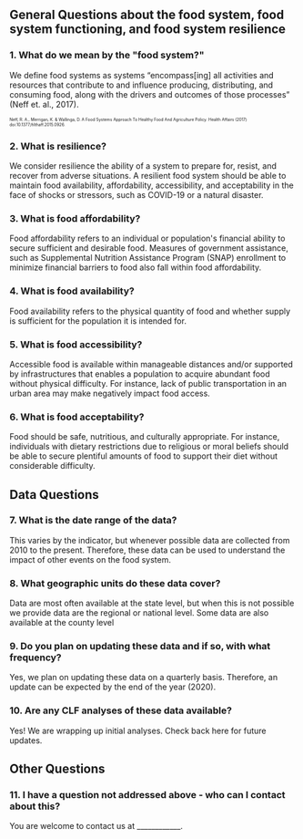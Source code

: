 
## General Questions about the food system, food system functioning, and food system resilience

### 1. What do we mean by the "food system?"

We define food systems as systems “encompass[ing] all activities and resources that contribute to and influence producing, distributing, and consuming food, along with the drivers and outcomes of those processes” (Neff et. al., 2017). 

<span style="font-size:.5em;">Neff, R. A., Merrigan, K. & Wallinga, D. A Food Systems Approach To Healthy Food And Agriculture Policy. Health Affairs (2017) doi:10.1377/hlthaff.2015.0926.</span>

###  2. What is resilience?

We consider resilience the ability of a system to prepare for, resist, and recover from adverse situations. A resilient food system should be able to maintain food availability, affordability, accessibility, and acceptability in the face of shocks or stressors, such as COVID-19 or a natural disaster.

### 3. What is food affordability?

Food affordability refers to an individual or population's financial ability to secure sufficient and desirable food. Measures of government assistance, such as Supplemental Nutrition Assistance Program (SNAP) enrollment to minimize financial barriers to food also fall within food affordability.

### 4. What is food availability? 

Food availability refers to the physical quantity of food and whether supply is sufficient for the population it is intended for.

### 5. What is  food accessibility?

Accessible food is available within manageable distances and/or supported by infrastructures that enables a population to acquire abundant food without physical difficulty. For instance, lack of public transportation in an urban area may make negatively impact food access.

### 6. What is food acceptability?

Food should be safe, nutritious, and culturally appropriate. For instance, individuals with dietary restrictions due to religious or moral beliefs should be able to secure plentiful amounts of food to support their diet without considerable difficulty.

## Data Questions

### 7. What is the date range of the data?

This varies by the indicator, but whenever possible data are collected from 2010 to the present. Therefore, these data can be used to understand the impact of other events on the food system.

### 8. What geographic units do these data cover?

Data are most often available at the state level, but when this is not possible we provide data are the regional or national level. Some data are also available at the county level

### 9. Do you plan on updating these data and if so, with what frequency?

Yes, we plan on updating these data on a quarterly basis. Therefore, an update can be expected by the end of the year (2020).

### 10. Are any CLF analyses of these data available?

Yes! We are wrapping up initial analyses. Check back here for future updates.
 
## Other Questions

### 11. I have a question not addressed above - who can I contact about this?

You are welcome to contact us at ____________.
